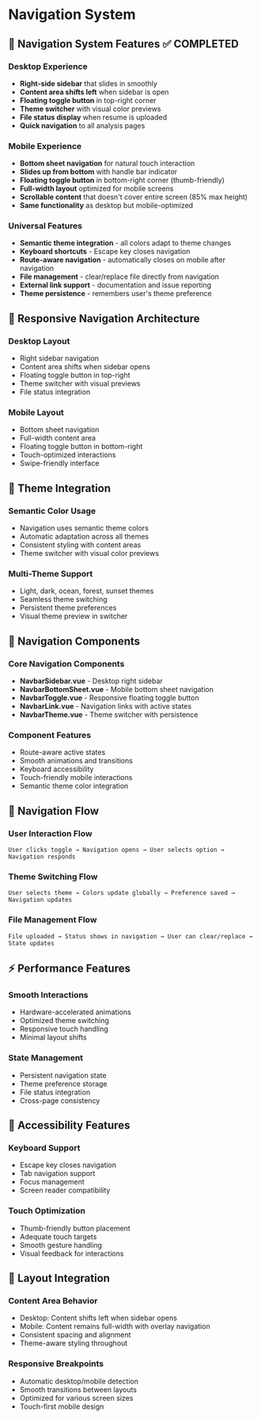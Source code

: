 # Navigation System

## 🎯 **Navigation System Features** ✅ **COMPLETED**

### **Desktop Experience**
- **Right-side sidebar** that slides in smoothly
- **Content area shifts left** when sidebar is open
- **Floating toggle button** in top-right corner
- **Theme switcher** with visual color previews
- **File status display** when resume is uploaded
- **Quick navigation** to all analysis pages

### **Mobile Experience** 
- **Bottom sheet navigation** for natural touch interaction
- **Slides up from bottom** with handle bar indicator
- **Floating toggle button** in bottom-right corner (thumb-friendly)
- **Full-width layout** optimized for mobile screens
- **Scrollable content** that doesn't cover entire screen (85% max height)
- **Same functionality** as desktop but mobile-optimized

### **Universal Features**
- **Semantic theme integration** - all colors adapt to theme changes
- **Keyboard shortcuts** - Escape key closes navigation
- **Route-aware navigation** - automatically closes on mobile after navigation
- **File management** - clear/replace file directly from navigation
- **External link support** - documentation and issue reporting
- **Theme persistence** - remembers user's theme preference

## 📱 **Responsive Navigation Architecture**

### **Desktop Layout**
- Right sidebar navigation
- Content area shifts when sidebar opens
- Floating toggle button in top-right
- Theme switcher with visual previews
- File status integration

### **Mobile Layout**
- Bottom sheet navigation
- Full-width content area
- Floating toggle button in bottom-right
- Touch-optimized interactions
- Swipe-friendly interface

## 🎨 **Theme Integration**

### **Semantic Color Usage**
- Navigation uses semantic theme colors
- Automatic adaptation across all themes
- Consistent styling with content areas
- Theme switcher with visual color previews

### **Multi-Theme Support**
- Light, dark, ocean, forest, sunset themes
- Seamless theme switching
- Persistent theme preferences
- Visual theme preview in switcher

## 🧩 **Navigation Components**

### **Core Navigation Components**
- **NavbarSidebar.vue** - Desktop right sidebar
- **NavbarBottomSheet.vue** - Mobile bottom sheet navigation
- **NavbarToggle.vue** - Responsive floating toggle button
- **NavbarLink.vue** - Navigation links with active states
- **NavbarTheme.vue** - Theme switcher with persistence

### **Component Features**
- Route-aware active states
- Smooth animations and transitions
- Keyboard accessibility
- Touch-friendly mobile interactions
- Semantic theme color integration

## 🔄 **Navigation Flow**

### **User Interaction Flow**
```
User clicks toggle → Navigation opens → User selects option → Navigation responds
```

### **Theme Switching Flow**
```
User selects theme → Colors update globally → Preference saved → Navigation updates
```

### **File Management Flow**
```
File uploaded → Status shows in navigation → User can clear/replace → State updates
```

## ⚡ **Performance Features**

### **Smooth Interactions**
- Hardware-accelerated animations
- Optimized theme switching
- Responsive touch handling
- Minimal layout shifts

### **State Management**
- Persistent navigation state
- Theme preference storage
- File status integration
- Cross-page consistency

## 🎯 **Accessibility Features**

### **Keyboard Support**
- Escape key closes navigation
- Tab navigation support
- Focus management
- Screen reader compatibility

### **Touch Optimization**
- Thumb-friendly button placement
- Adequate touch targets
- Smooth gesture handling
- Visual feedback for interactions

## 📐 **Layout Integration**

### **Content Area Behavior**
- Desktop: Content shifts left when sidebar opens
- Mobile: Content remains full-width with overlay navigation
- Consistent spacing and alignment
- Theme-aware styling throughout

### **Responsive Breakpoints**
- Automatic desktop/mobile detection
- Smooth transitions between layouts
- Optimized for various screen sizes
- Touch-first mobile design